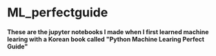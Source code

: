 # ML_perfectguide
#### These are the jupyter notebooks I made when I first learned machine learing with a Korean book called "Python Machine Learing Perfect Guide"
